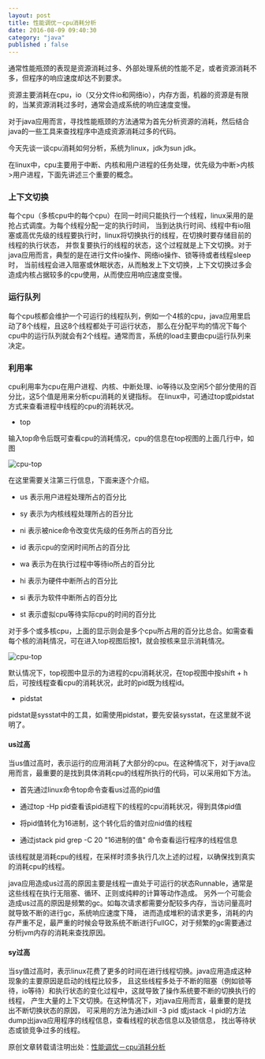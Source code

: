 ```yaml
---
layout: post
title: 性能调优－cpu消耗分析
date: 2016-08-09 09:40:30
category: "java"
published : false
---
```


通常性能瓶颈的表现是资源消耗过多、外部处理系统的性能不足，或者资源消耗不多，但程序的响应速度却达不到要求。

资源主要消耗在cpu，io（又分文件io和网络io），内存方面，机器的资源是有限的，当某资源消耗过多时，通常会造成系统的响应速度变慢。

对于java应用而言，寻找性能瓶颈的方法通常为首先分析资源的消耗，然后结合java的一些工具来查找程序中造成资源消耗过多的代码。

今天先谈一谈cpu消耗如何分析，系统为linux，jdk为sun jdk。

在linux中，cpu主要用于中断、内核和用户进程的任务处理，优先级为中断>内核>用户进程，下面先讲述三个重要的概念。

### 上下文切换

每个cpu（多核cpu中的每个cpu）在同一时间只能执行一个线程，linux采用的是抢占式调度。为每个线程分配一定的执行时间，
当到达执行时间、线程中有io阻塞或高优先级的线程要执行时，linux将切换执行的线程，在切换时要存储目前的线程的执行状态，
并恢复要执行的线程的状态，这个过程就是上下文切换。对于java应用而言，典型的是在进行文件io操作、网络io操作、锁等待或者线程sleep时，
当前线程会进入阻塞或休眠状态，从而触发上下文切换，上下文切换过多会造成内核占据较多的cpu使用，从而使应用响应速度变慢。

### 运行队列

每个cpu核都会维护一个可运行的线程队列，例如一个4核的cpu，java应用里启动了8个线程，且这8个线程都处于可运行状态，
那么在分配平均的情况下每个cpu中的运行队列就会有2个线程。通常而言，系统的load主要由cpu运行队列来决定。

### 利用率

cpu利用率为cpu在用户进程、内核、中断处理、io等待以及空闲5个部分使用的百分比，这5个值是用来分析cpu消耗的关键指标。
在linux中，可通过top或pidstat方式来查看进程中线程的cpu的消耗状况。

- top

输入top命令后既可查看cpu的消耗情况，cpu的信息在top视图的上面几行中，如图

![cpu-top](/images/posts/cpu-top.png)


在这里需要关注第三行信息，下面来逐个介绍。

- us 表示用户进程处理所占的百分比

- sy 表示为内核线程处理所占的百分比

- ni 表示被nice命令改变优先级的任务所占的百分比

- id 表示cpu的空闲时间所占的百分比

- wa 表示为在执行过程中等待io所占的百分比

- hi 表示为硬件中断所占的百分比

- si 表示为软件中断所占的百分比

- st 表示虚拟cpu等待实际cpu的时间的百分比

对于多个或多核cpu，上面的显示则会是多个cpu所占用的百分比总合。如需查看每个核的消耗情况，可在进入top视图后按1，就会按核来显示消耗情况。

![cpu-top](/images/posts/cpu-top2.png)

默认情况下，top视图中显示的为进程的cpu消耗状况，在top视图中按shift + h后，可按线程查看cpu的消耗状况，此时的pid既为线程id。

- pidstat

pidstat是sysstat中的工具，如需使用pidstat，要先安装sysstat，在这里就不说明了。



#### us过高

当us值过高时，表示运行的应用消耗了大部分的cpu。在这种情况下，对于java应用而言，最重要的是找到具体消耗cpu的线程所执行的代码，可以采用如下方法。

- 首先通过linux命令top命令查看us过高的pid值

- 通过top -Hp pid查看该pid进程下的线程的cpu消耗状况，得到具体pid值

- 将pid值转化为16进制，这个转化后的值对应nid值的线程

- 通过jstack pid grep -C 20  "16进制的值" 命令查看运行程序的线程信息

该线程就是消耗cpu的线程，在采样时须多执行几次上述的过程，以确保找到真实的消耗cpu的线程。

java应用造成us过高的原因主要是线程一直处于可运行的状态Runnable，通常是这些线程在执行无阻塞、循环、正则或纯粹的计算等动作造成。
另外一个可能会造成us过高的原因是频繁的gc。如每次请求都需要分配较多内存，当访问量高时就导致不断的进行gc，系统响应速度下降，
进而造成堆积的请求更多，消耗的内存严重不足，最严重的时候会导致系统不断进行FullGC，对于频繁的gc需要通过分析jvm内存的消耗来查找原因。

#### sy过高

当sy值过高时，表示linux花费了更多的时间在进行线程切换。java应用造成这种现象的主要原因是启动的线程比较多，
且这些线程多处于不断的阻塞（例如锁等待，io等待）和执行状态的变化过程中，这就导致了操作系统要不断的切换执行的线程，
产生大量的上下文切换。在这种情况下，对java应用而言，最重要的是找出不断切换状态的原因，
可采用的方法为通过kill -3 pid 或jstack -l pid的方法dump出java应用程序的线程信息，查看线程的状态信息以及锁信息，
找出等待状态或锁竞争过多的线程。

原创文章转载请注明出处：[性能调优－cpu消耗分析](http://9leg.com/java/2016/08/09/cpu-consumption-analysis.html)










